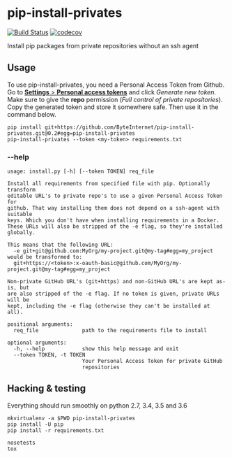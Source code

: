 # pip-install-privates

[![Build Status](https://travis-ci.org/ByteInternet/pip-install-privates.svg?branch=master)](https://travis-ci.org/ByteInternet/pip-install-privates)
[![codecov](https://codecov.io/gh/ByteInternet/pip-install-privates/branch/master/graph/badge.svg)](https://codecov.io/gh/ByteInternet/pip-install-privates)

Install pip packages from private repositories without an ssh agent


## Usage
To use pip-install-privates, you need a Personal Access Token from Github. Go to [**Settings** > **Personal access tokens**](https://github.com/settings/tokens) and click *Generate new token*. Make sure to give the **repo** permission (*Full control of private repositories*). Copy the generated token and store it somewhere safe. Then use it in the command below.

```
pip install git+https://github.com/ByteInternet/pip-install-privates.git@0.2#egg=pip-install-privates
pip-install-privates --token <my-token> requirements.txt
```

### --help
```
usage: install.py [-h] [--token TOKEN] req_file

Install all requirements from specified file with pip. Optionally transform
editable URL's to private repo's to use a given Personal Access Token for
github. That way installing them does not depend on a ssh-agent with suitable
keys. Which you don't have when installing requirements in a Docker.
These URLs will also be stripped of the -e flag, so they're installed globally.

This means that the following URL:
  -e git+git@github.com:MyOrg/my-project.git@my-tag#egg=my_project
would be transformed to:
  git+https://<token>:x-oauth-basic@github.com/MyOrg/my-project.git@my-tag#egg=my_project

Non-private GitHub URL's (git+https) and non-GitHub URL's are kept as-is, but
are also stripped of the -e flag. If no token is given, private URLs will be
kept, including the -e flag (otherwise they can't be installed at all).

positional arguments:
  req_file              path to the requirements file to install

optional arguments:
  -h, --help            show this help message and exit
  --token TOKEN, -t TOKEN
                        Your Personal Access Token for private GitHub
                        repositories
```

## Hacking & testing
Everything should run smoothly on python 2.7, 3.4, 3.5 and 3.6

```
mkvirtualenv -a $PWD pip-install-privates
pip install -U pip
pip install -r requirements.txt
```

```
nosetests
tox
```
